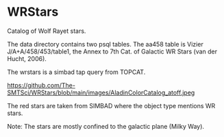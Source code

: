 # WRStars

Catalog of Wolf Rayet stars.

The data directory contains two psql tables. The aa458 table is Vizier
J/A+A/458/453/table1, the Annex to 7th Cat. of Galactic WR Stars (van
der Hucht, 2006).

The wrstars is a simbad tap query from TOPCAT.

https://github.com/The-SMTSci/WRStars/blob/main/images/AladinColorCatalog_atoff.jpeg

The red stars are taken from SIMBAD where the object type mentions WR stars.

Note: The stars are mostly confined to the galactic plane (Milky Way). 
